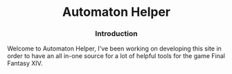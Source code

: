 <h1 align='center'>Automaton Helper</h1>
<h3 align='center'> Introduction</h3>
<p>Welcome to Automaton Helper, I've been working on developing this site in order to have an all in-one source for a lot of helpful tools for the game Final Fantasy XIV.</p>